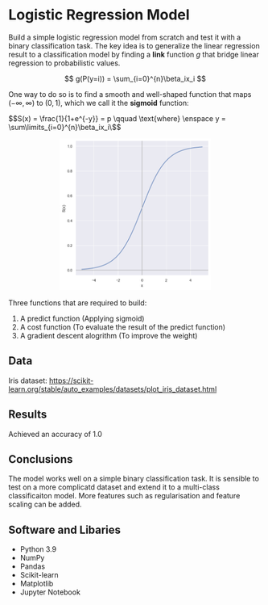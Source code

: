 # Logistic Regression Model
Build a simple logistic regression model from scratch and test it with a binary classification task. The key idea is to generalize the linear regression result to a classification model by finding a <b>link</b> function $g$ that bridge linear regression to probabilistic values.

$$ g(P(y=i)) = \sum_{i=0}^{n}\beta_ix_i $$

One way to do so is to find a smooth and well-shaped function that maps $(-\infty, \infty)$ to $(0, 1)$, which we call it the <b>sigmoid</b> function:

$$S(x) = \frac{1}{1+e^{-y}} = p \qquad \text{where} \enspace  y = \sum\limits_{i=0}^{n}\beta_ix_i\$$

<div align="center">
  <img src="img/sigmoid.png" alt-"sigmoid" width="300" height="300">
</div>

Three functions that are required to build:
1. A predict function (Applying sigmoid)
2. A cost function (To evaluate the result of the predict function)
3. A gradient descent alogrithm (To improve the weight)

## Data
Iris dataset: https://scikit-learn.org/stable/auto_examples/datasets/plot_iris_dataset.html


## Results
Achieved an accuracy of 1.0

## Conclusions
The model works well on a simple binary classification task. It is sensible to test on a more complicatd dataset and extend it to a multi-class classificaiton model. More features such as regularisation and feature scaling can be added.

## Software and Libaries
- Python 3.9
- NumPy
- Pandas
- Scikit-learn
- Matplotlib
- Jupyter Notebook
